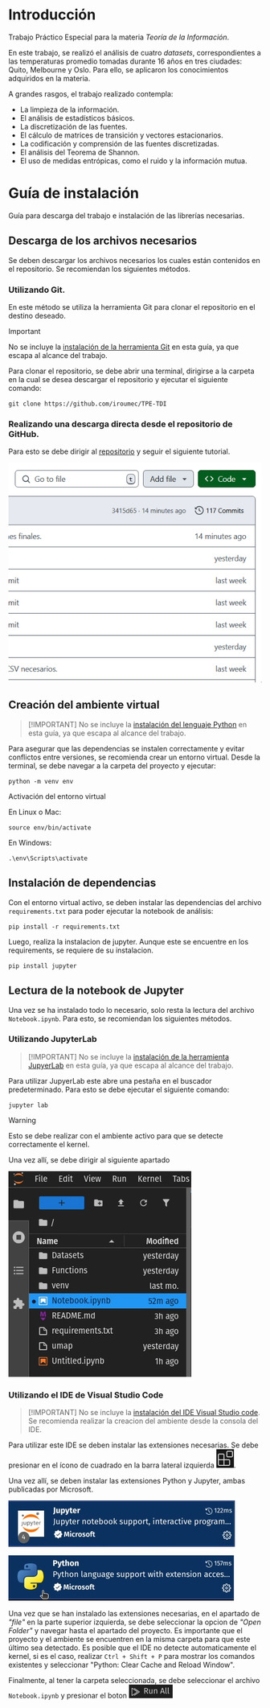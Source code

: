 # Introducción

Trabajo Práctico Especial para la materia _Teoría de la Información_.

En este trabajo, se realizó el análisis de cuatro _datasets_, correspondientes a las temperaturas promedio tomadas durante 16 años en tres ciudades: Quito, Melbourne y Oslo. Para ello, se aplicaron los conocimientos adquiridos en la materia.

A grandes rasgos, el trabajo realizado contempla:
- La limpieza de la información.
- El análisis de estadísticos básicos.
- La discretización de las fuentes.
- El cálculo de matrices de transición y vectores estacionarios.
- La codificación y comprensión de las fuentes discretizadas.
- El análisis del Teorema de Shannon.
- El uso de medidas entrópicas, como el ruido y la información mutua.

# Guía de instalación

Guía para descarga del trabajo e instalación de las librerías necesarias.

## Descarga de los archivos necesarios

Se deben descargar los archivos necesarios los cuales están contenidos en el repositorio. Se recomiendan los siguientes métodos.

### Utilizando Git.

En este método se utiliza la herramienta Git para clonar el repositorio en el destino deseado.
> [!IMPORTANT]
> No se incluye la [instalación de la herramienta Git](https://git-scm.com/book/en/v2/Getting-Started-Installing-Git) en esta guía, ya que escapa al alcance del trabajo.

Para clonar el repositorio, se debe abrir una terminal, dirigirse a la carpeta en la cual se desea descargar el repositorio y ejecutar el siguiente comando:

```
git clone https://github.com/iroumec/TPE-TDI
```

### Realizando una descarga directa desde el repositorio de GitHub.

Para esto se debe dirigir al [repositorio](https://github.com/iroumec/TPE-TDI) y seguir el siguiente tutorial.

![Gif para mostrar como descargar](Resources/Gifs/descarga_repositorio.gif)

## Creación del ambiente virtual
>
> [!IMPORTANT]
> No se incluye la [instalación del lenguaje Python](https://www.youtube.com/watch?v=4EGfl6sWQ18) en esta guía, ya que escapa al alcance del trabajo.

Para asegurar que las dependencias se instalen correctamente y evitar conflictos entre versiones, se recomienda crear un entorno virtual. Desde la terminal, se debe navegar a la carpeta del proyecto y ejecutar:

```
python -m venv env
```

Activación del entorno virtual

En Linux o Mac:

```
source env/bin/activate
```

En Windows:

```
.\env\Scripts\activate
```

## Instalación de dependencias

Con el entorno virtual activo, se deben instalar las dependencias del archivo `requirements.txt` para poder ejecutar la notebook de análisis:

```
pip install -r requirements.txt
```

Luego, realiza la instalacion de jupyter. Aunque este se encuentre en los requirements, se requiere de su instalacion.

```
pip install jupyter
```

## Lectura de la notebook de Jupyter

Una vez se ha instalado todo lo necesario, solo resta la lectura del archivo `Notebook.ipynb`. Para esto, se recomiendan los siguientes métodos.

### Utilizando JupyterLab
>
> [!IMPORTANT]
> No se incluye la [instalación de la herramienta JupyerLab](https://jupyterlab.readthedocs.io/en/stable/getting_started/installation.html) en esta guía, ya que escapa al alcance del trabajo.

Para utilizar JupyerLab este abre una pestaña en el buscador predeterminado. Para esto se debe ejecutar el siguiente comando:

```
jupyter lab
```

> [!WARNING]
> Esto se debe realizar con el ambiente activo para que se detecte correctamente el kernel.

Una vez allí, se debe dirigir al siguiente apartado

![imagen para explicar como abrir la notebook en jupyter lab](Resources/Images/apartado_jupyterlab.png)

### Utilizando el IDE de Visual Studio Code
>
> [!IMPORTANT]
> No se incluye la [instalación del IDE Visual Studio code](https://code.visualstudio.com/docs/). Se recomienda realizar la creacion del ambiente desde la consola del IDE.

Para utilizar este IDE se deben instalar las extensiones necesarias. Se debe presionar en el ícono de cuadrado en la barra lateral izquierda ![icono de extensión](Resources/Images/icono_extension.png).

Una vez allí, se deben instalar las extensiones Python y Jupyter, ambas publicadas por Microsoft.

![Extensiones necesarias: Jupyter](Resources/Images/extensiones_necesarias_jupyter.png)

![Extensiones necesarias: Python](Resources/Images/extensiones_necesarias_python.png)

Una vez que se han instalado las extensiones necesarias, en el apartado de _"file"_ en la parte superior izquierda, se debe seleccionar la opcion de _"Open Folder"_ y navegar hasta el apartado del proyecto. Es importante que el proyecto y el ambiente se encuentren en la misma carpeta para que este último sea detectado.
Es posible que el IDE no detecte automaticamente el kernel, si es el caso, realizar `Ctrl + Shift + P` para mostrar los comandos existentes y seleccionar "Python: Clear Cache and Reload Window".

Finalmente, al tener la carpeta seleccionada, se debe seleccionar el archivo `Notebook.ipynb` y presionar el boton ![boton run all](Resources/Images/run_all.png)
